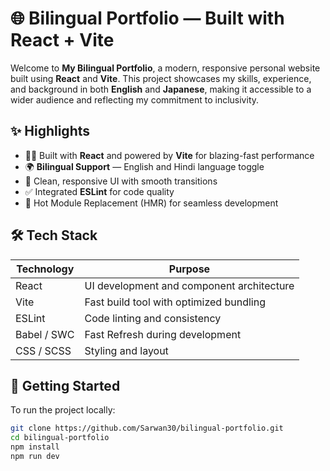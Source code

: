 # 🌐 Bilingual Portfolio — Built with React + Vite

Welcome to **My Bilingual Portfolio**, a modern, responsive personal website built using **React** and **Vite**. This project showcases my skills, experience, and background in both **English** and **Japanese**, making it accessible to a wider audience and reflecting my commitment to inclusivity.

## ✨ Highlights

- 🧑‍💻 Built with **React** and powered by **Vite** for blazing-fast performance
- 🌍 **Bilingual Support** — English and Hindi language toggle
- 🎨 Clean, responsive UI with smooth transitions
- ✅ Integrated **ESLint** for code quality
- 🔄 Hot Module Replacement (HMR) for seamless development

## 🛠️ Tech Stack

| Technology              | Purpose                                         |
|-------------------------|-------------------------------------------------|
| React                   | UI development and component architecture       |
| Vite                    | Fast build tool with optimized bundling         |
| ESLint                  | Code linting and consistency                    |
| Babel / SWC             | Fast Refresh during development                 |
| CSS / SCSS              | Styling and layout                              |

## 🚀 Getting Started

To run the project locally:

```bash
git clone https://github.com/Sarwan30/bilingual-portfolio.git
cd bilingual-portfolio
npm install
npm run dev

